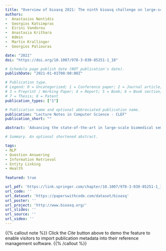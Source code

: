 ```yaml
---
title: "Overview of bioasq 2021: The ninth bioasq challenge on large-scale biomedical semantic indexing and question answering"
authors:
-  Anastasios Nentidis
-  Georgios Katsimpras
-  Eirini Vandorou
-  Anastasia Krithara
-  Admin
-  Martin Krallinger
-  Georgios Paliouras

date: "2021"
doi: "https://doi.org/10.1007/978-3-030-85251-1_18"

# Schedule page publish date (NOT publication's date).
publishDate: "2021-01-01T00:00:00Z"

# Publication type.
# Legend: 0 = Uncategorized; 1 = Conference paper; 2 = Journal article;
# 3 = Preprint / Working Paper; 4 = Report; 5 = Book; 6 = Book section;
# 7 = Thesis; 8 = Patent
publication_types: ["1"]

# Publication name and optional abbreviated publication name.
publication: "Lecture Notes in Computer Science - CLEF"
publication_short: ""

abstract: 'Advancing the state-of-the-art in large-scale biomedical semantic indexing and question answering is the main focus of the BioASQ challenge. BioASQ organizes respective tasks where different teams develop systems that are evaluated on the same benchmark datasets that represent the real information needs of experts in the biomedical domain. This paper presents an overview of the ninth edition of the BioASQ challenge in the context of the Conference and Labs of the Evaluation Forum (CLEF) 2021. In this year, a new question answering task, named Synergy, is introduced to support researchers studying the COVID-19 disease and measure the ability of the participating teams to discern information while the problem is still developing. In total, 42 teams with more than 170 systems were registered to participate in the four tasks of the challenge. The evaluation results, similarly to previous years, show a performance gain against the baselines which indicates the continuous improvement of the state-of-the-art in this field.'

# Summary. An optional shortened abstract.

tags:
- NLP
- Question Answering
- Information Retrieval
- Entity Linking
- Health
  
featured: true

url_pdf: 'https://link.springer.com/chapter/10.1007/978-3-030-85251-1_18'
url_code: ''
url_dataset: 'https://paperswithcode.com/dataset/bioasq'
url_poster: ''
url_project: 'http://www.bioasq.org/'
url_slides: ''
url_source: ''
url_video: ''
---
```

{{% callout note %}}
Click the _Cite_ button above to demo the feature to enable visitors to import publication metadata into their reference management software.
{{% /callout %}}                            